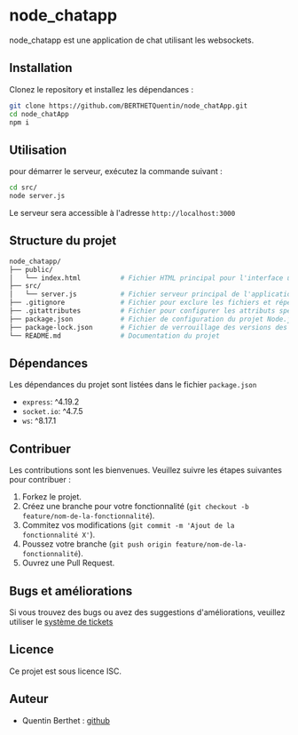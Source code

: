 # node_chatapp

node_chatapp est une application de chat utilisant les websockets.

## Installation

Clonez le repository et installez les dépendances :

```bash
git clone https://github.com/BERTHETQuentin/node_chatApp.git
cd node_chatApp
npm i
```
## Utilisation 

pour démarrer le serveur, exécutez la commande suivant :

```bash
cd src/
node server.js
```

Le serveur sera accessible à l'adresse `http://localhost:3000`

## Structure du projet 

```bash
node_chatapp/
├── public/
│   └── index.html          # Fichier HTML principal pour l'interface utilisateur
├── src/
│   └── server.js           # Fichier serveur principal de l'application
├── .gitignore              # Fichier pour exclure les fichiers et répertoires spécifiques de Git
├── .gitattributes          # Fichier pour configurer les attributs spécifiques à Git
├── package.json            # Fichier de configuration du projet Node.js
├── package-lock.json       # Fichier de verrouillage des versions des dépendances
└── README.md               # Documentation du projet
```

## Dépendances 

Les dépendances du projet sont listées dans le fichier `package.json`

- `express`: ^4.19.2
- `socket.io`: ^4.7.5
- `ws`: ^8.17.1

## Contribuer

Les contributions sont les bienvenues. Veuillez suivre les étapes suivantes pour contribuer :

1. Forkez le projet.
2. Créez une branche pour votre fonctionnalité (`git checkout -b feature/nom-de-la-fonctionnalité`).
3. Commitez vos modifications (`git commit -m 'Ajout de la fonctionnalité X'`).
4. Poussez votre branche (`git push origin feature/nom-de-la-fonctionnalité`).
5. Ouvrez une Pull Request.

## Bugs et améliorations

Si vous trouvez des bugs ou avez des suggestions d'améliorations, veuillez utiliser le [système de tickets](https://github.com/QuentinBerhet/node_chatApp/issues)

## Licence

Ce projet est sous licence ISC.

## Auteur

- Quentin Berthet : [github](https://github.com/QuentinBerthet)